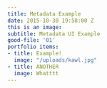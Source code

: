 ```yaml
---
title: Metadata Example
date: 2015-10-30 19:58:00 Z
this is an image: 
subtitle: Metadata UI Example
good-file: '01'
portfolio items:
- title: Example!
  image: "/uploads/kawl.jpg"
- title: ANOTHER
  image: Whatttt
---
```


